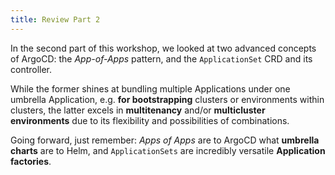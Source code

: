 ```yaml
---
title: Review Part 2
---
```


In the second part of this workshop, we looked at two advanced concepts of ArgoCD: the *App-of-Apps* pattern, and the `ApplicationSet` CRD and its controller.

While the former shines at bundling multiple Applications under one umbrella Application, e.g. **for bootstrapping** clusters or environments within clusters, the latter excels in **multitenancy** and/or **multicluster environments** due to its flexibility and possibilities of combinations.

Going forward, just remember: *Apps of Apps* are to ArgoCD what **umbrella charts** are to Helm, and `ApplicationSets` are incredibly versatile **Application factories**.

